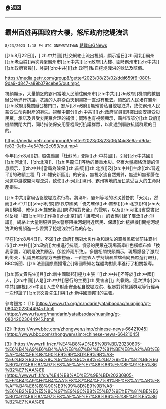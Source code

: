 ###  [:house:返回](README.md)
---


## 霸州百姓再圍政府大樓，怒斥政府挖堤洩洪
`8/23/2023 1:18 PM UTC GNEWSTAIWAN` [轉載自GNews](https://gnews.org/articles/1588093)



[[zh:8月22日]]，[[zh:中共國]]社交網絡上流出視頻，顯示當日[[zh:河北]]霸州[[zh:老百姓]]再次齊聚霸州市[[zh:中共]][[zh:政府]]大樓、圍堵霸州市[[zh:中共]][[zh:政府官員]]，討要[[zh:中共]][[zh:政府]]私自挖堤洩洪的說法及賠償。


https://media.gettr.com/group8/getter/2023/08/23/02/ddd659f6-080f-9da9-d847-a89b079cebe5/out.mp4

  

視頻顯示，大量憤怒的霸州當地人民前往霸州市[[zh:中共]][[zh:政府]]機關的數個辦公地進行抗議，抗議的人群從白天到黒夜一直沒有散去。憤怒的人民堵在霸州[[zh:政府]]機關辦公樓門口，怒斥[[zh:政府]]無預警私自挖堤洩洪，致使霸州人民蒙受生命與財產的損失。視頻中部分[[zh:中共]][[zh:政府官員]]選擇出面安撫受災民眾，承諾及與受災民眾合理的補償；同時也有視頻顯示，霸州市部分[[zh:政府]]機關關閉大門，同時指使保安用警棍毆打抗議群眾，以此達到驅散抗議群眾的目的。


https://media.gettr.com/group6/getter/2023/08/23/06/f4dc8e9a-d9da-fe83-0efb-4e547dc2c053/out.mp4 
  

今年[[zh:8月]]初，超強颱風「杜蘇芮」登陸[[zh:中共國]]，引發[[zh:中共國]][[zh:河北]]、[[zh:北京]]、[[zh:黑龍江]]等地的嚴重水災。然而大量網絡流傳的信息顯示，[[zh:中共]]當局為確保[[zh:首都]][[zh:北京]]及[[zh:中共]]主席[[zh:習近平]]的政績工程「[[zh:雄安新區]]」的安全，無視水流自然規律，無通知無預警在河道中游挖開河堤洩洪，致使[[zh:河北]]涿州、霸州等地的居民蒙受巨大的生命財產損失。

  

[[zh:中共]]當局否認挖堤洩洪行為，將涿州、霸州等地的水災歸咎於「天災」。然而[[zh:中共]][[zh:水利部]]部長李國英「優先確保[[zh:首都]][[zh:北京]]和[[zh:大興]]機場、確保[[zh:雄安新區]]防洪絕對安全」的聲明，以及[[zh:河北]]省委書記倪岳峰「把[[zh:河北]]作為[[zh:北京]]的「護城河」」的表態引起了廣泛[[zh:爭議]]。網絡上大量制服與便衣警察阻擋河堤附近居民、保護[[zh:挖掘機]]開挖河堤洩洪的視頻進一步證實了挖堤洩洪行為的存在。

  

早在[[zh:8月4日]]，不滿[[zh:政府]]應對水災作為和說法的霸州民眾曾前往霸州市[[zh:中共]][[zh:政府]]大樓進行抗議，憤怒的民眾在現場高舉紅色橫幅布條「換我家園，明明是洩洪原因，卻說降雨所致」。多個相關視頻顯示，現場爆發了激烈的衝突，抗議民眾向警方丟擲物品，一群黑衣人手持鎮暴盾牌衝向民眾進行毆打。BBC新聞、[[zh:法國國際廣播電台]]等國際知名媒體均對此事進行了相關報導。

  

[[zh:郭文貴先生]]與[[zh:新中國聯邦]]極力主張「[[zh:中共]]不等於[[zh:中國]]人，[[zh:中國]]人是[[zh:中共]]惡行的主要[[zh:受害者]]」的觀點。這次洪水[[zh:中共]]無視[[zh:中國]]人生命財產安全私自挖堤洩洪、粗暴對待抗議群眾等行徑再一次印證了[[zh:郭文貴先生]]與[[zh:新中國聯邦]]的主張。


參考鏈接：
\[1\]: [https://www.rfa.org/mandarin/yataibaodao/huanjing/gt-08042023044945.html](https://www.rfa.org/mandarin/yataibaodao/huanjing/gt-08042023044945.html)  

\[2\]: [https://www.bbc.com/zhongwen/simp/chinese-news-66421045](https://www.bbc.com/zhongwen/simp/chinese-news-66421045) 

\[3\]: [https://www.rfi.fr/cn/%E4%B8%AD%E5%9B%BD/20230805-%E6%B4%A9%E6%B4%AA%E8%87%B4%E7%81%BE%E8%A2%AB%E8%AF%B4%E6%88%90%E9%99%8D%E9%9B%A8-%E6%B2%B3%E5%8C%97%E9%9C%B8%E5%B7%9E%E7%81%BE%E6%B0%91%E6%8A%97%E8%AE%AE%E7%88%86%E5%8F%91%E5%86%B2%E7%AA%81](https://www.rfi.fr/cn/%E4%B8%AD%E5%9B%BD/20230805-%E6%B4%A9%E6%B4%AA%E8%87%B4%E7%81%BE%E8%A2%AB%E8%AF%B4%E6%88%90%E9%99%8D%E9%9B%A8-%E6%B2%B3%E5%8C%97%E9%9C%B8%E5%B7%9E%E7%81%BE%E6%B0%91%E6%8A%97%E8%AE%AE%E7%88%86%E5%8F%91%E5%86%B2%E7%AA%81)
